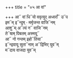 +++
title = "०५ आ वां"

+++
आ᳓ वां धि᳓यो ववृत्युर् अध्वराँ᳓ उ᳓प  
इम᳓म् इ᳓न्दुम् · मर्मृजन्त वाजि᳓नम्  
आशु᳓म् अ᳓त्यं न᳓ वाजि᳓नम्  
ते᳓षाम् पिबतम् अस्मयू᳓  
आ᳓ नो गन्तम् इहो᳓तिया᳓  
इ᳓न्द्रवायू सुता᳓नाम् अ᳓द्रिभिर् युव᳓म्  
म᳓दाय वाजदा युव᳓म्